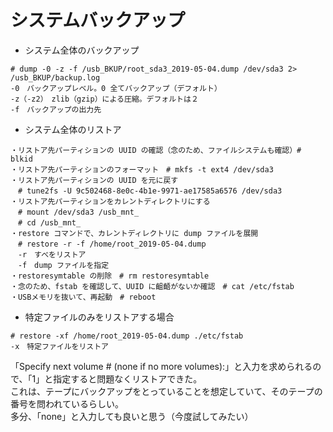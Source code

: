 # システムバックアップ
* システム全体のバックアップ
```
# dump -0 -z -f /usb_BKUP/root_sda3_2019-05-04.dump /dev/sda3 2> /usb_BKUP/backup.log
-0　バックアップレベル。0 全てバックアップ（デフォルト）
-z（-z2）　zlib（gzip）による圧縮。デフォルトは２
-f　バックアップの出力先 
```

* システム全体のリストア
```
・リストア先パーティションの UUID の確認（念のため、ファイルシステムも確認）# blkid
・リストア先パーティションのフォーマット　# mkfs -t ext4 /dev/sda3
・リストア先パーティションの UUID を元に戻す
　# tune2fs -U 9c502468-8e0c-4b1e-9971-ae17585a6576 /dev/sda3
・リストア先パーティションをカレントディレクトリにする
　# mount /dev/sda3 /usb_mnt_
　# cd /usb_mnt_
・restore コマンドで、カレントディレクトリに dump ファイルを展開
　# restore -r -f /home/root_2019-05-04.dump
　-r　すべをリストア
　-f　dump ファイルを指定
・restoresymtable の削除　# rm restoresymtable
・念のため、fstab を確認して、UUID に齟齬がないか確認　# cat /etc/fstab
・USBメモリを抜いて、再起動　# reboot 
```

* 特定ファイルのみをリストアする場合
```
# restore -xf /home/root_2019-05-04.dump ./etc/fstab
-x　特定ファイルをリストア
```

「Specify next volume # (none if no more volumes):」と入力を求められるので、「1」と指定すると問題なくリストアできた。  
これは、テープにバックアップをとっていることを想定していて、そのテープの番号を問われているらしい。  
多分、「none」と入力しても良いと思う（今度試してみたい）   

